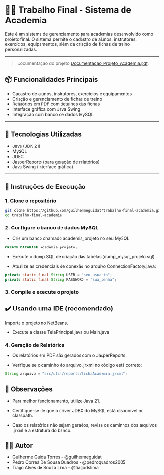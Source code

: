 # 🏋️‍♂️ Trabalho Final - Sistema de Academia

Este é um sistema de gerenciamento para academias desenvolvido como projeto final. O sistema permite o cadastro de alunos, instrutores, exercícios, equipamentos, além da criação de fichas de treino personalizadas.

---

> Documentação do projeto [Documentacao_Projeto_Academia.pdf](Documentacao_Projeto_Academia.pdf).

## 📦 Funcionalidades Principais

- Cadastro de alunos, instrutores, exercícios e equipamentos
- Criação e gerenciamento de fichas de treino
- Relatórios em PDF com detalhes das fichas
- Interface gráfica com Java Swing
- Integração com banco de dados MySQL

---

## 🧰 Tecnologias Utilizadas

- Java (JDK 21)
- MySQL
- JDBC
- JasperReports (para geração de relatórios)
- Java Swing (interface gráfica)

---

## 🚀 Instruções de Execução

### 1. Clone o repositório

```bash
git clone https://github.com/guilhermeguidat/trabalho-final-academia.git
cd trabalho-final-academia
```

### 2. Configure o banco de dados MySQL

- Crie um banco chamado academia_projeto no seu MySQL
  
```sql
CREATE DATABASE academia_projeto;
```

- Execute o dump SQL de criação das tabelas (dump_mysql_projeto.sql)
  
- Atualize as credenciais de conexão no arquivo ConnectionFactory.java:

```java
private static final String USER = "seu_usuario";
private static final String PASSWORD = "sua_senha";
```

### 3. Compile e execute o projeto

## ✔️ Usando uma IDE (recomendado)
Importe o projeto no NetBeans.

- Execute a classe TelaPrincipal.java ou Main.java

### 4. Geração de Relatórios

- Os relatórios em PDF são gerados com o JasperReports.

- Verifique se o caminho do arquivo .jrxml no código está correto:

```java
String arquivo = "src/util/reports/fichaAcademia.jrxml";
```

## 📎 Observações
- Para melhor funcionamento, utilize Java 21.

- Certifique-se de que o driver JDBC do MySQL está disponível no classpath.

- Caso os relatórios não sejam gerados, revise os caminhos dos arquivos .jrxml e a estrutura do banco.

## 👨‍💻 Autor

- Guilherme Guida Torres - @guilhermeguidat  
- Pedro Correa De Sousa Quadros - @pedroquadros2005
- Tiago Alves de Souza Lima - @tiagodslima  
